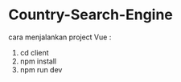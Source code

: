 # Country-Search-Engine

cara menjalankan project Vue : 
1. cd client
2. npm install
3. npm run dev
